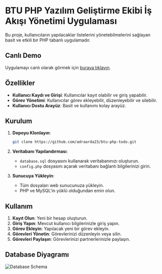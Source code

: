 # BTU PHP Yazılım Geliştirme Ekibi İş Akışı Yönetimi Uygulaması

Bu proje, kullanıcıların yapılacaklar listelerini yönetebilmelerini sağlayan basit ve etkili bir PHP tabanlı uygulamadır.

## Canlı Demo

Uygulamayı canlı olarak görmek için [buraya tıklayın](http://www.ardaaydinkilinc.infinityfreeapp.com/login.php).

## Özellikler

- **Kullanıcı Kaydı ve Girişi**: Kullanıcılar kayıt olabilir ve giriş yapabilir.
- **Görev Yönetimi**: Kullanıcılar görev ekleyebilir, düzenleyebilir ve silebilir.
- **Kullanıcı Dostu Arayüz**: Basit ve kullanımı kolay arayüz.

## Kurulum

1. **Depoyu Klonlayın**:
    ```bash
    git clone https://github.com/adraarda23/btu-php-todo.git
    ```

2. **Veritabanı Yapılandırması**:
    - `database.sql` dosyasını kullanarak veritabanınızı oluşturun.
    - `config.php` dosyasını açarak veritabanı bağlantı bilgilerinizi girin.

3. **Sunucuya Yükleyin**:
    - Tüm dosyaları web sunucunuza yükleyin.
    - PHP ve MySQL'in yüklü olduğundan emin olun.

## Kullanım

1. **Kayıt Olun**: Yeni bir hesap oluşturun.
2. **Giriş Yapın**: Mevcut kullanıcı bilgilerinizle giriş yapın.
3. **Görev Ekleyin**: Yapılacak yeni bir görev ekleyin.
4. **Görevleri Yönetin**: Görevlerinizi düzenleyin veya silin.
5. **Görevleri Paylaşın**: Görevlerinizi partnerlerinizle paylaşın.

## Database Diyagramı

![Database Schema](https://github.com/adraarda23/btu-php-todo/assets/113470792/5ff62e1c-574f-4105-a17e-c0a2082c15b4)

